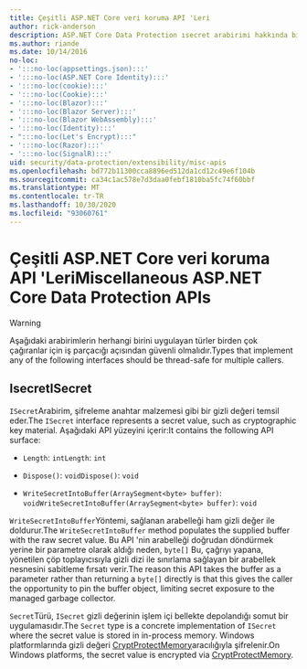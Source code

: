 ```yaml
---
title: Çeşitli ASP.NET Core veri koruma API 'Leri
author: rick-anderson
description: ASP.NET Core Data Protection ısecret arabirimi hakkında bilgi edinin.
ms.author: riande
ms.date: 10/14/2016
no-loc:
- ':::no-loc(appsettings.json):::'
- ':::no-loc(ASP.NET Core Identity):::'
- ':::no-loc(cookie):::'
- ':::no-loc(Cookie):::'
- ':::no-loc(Blazor):::'
- ':::no-loc(Blazor Server):::'
- ':::no-loc(Blazor WebAssembly):::'
- ':::no-loc(Identity):::'
- ":::no-loc(Let's Encrypt):::"
- ':::no-loc(Razor):::'
- ':::no-loc(SignalR):::'
uid: security/data-protection/extensibility/misc-apis
ms.openlocfilehash: bd772b11300cca8896ed512da1cd12c49e6f104b
ms.sourcegitcommit: ca34c1ac578e7d3daa0febf1810ba5fc74f60bbf
ms.translationtype: MT
ms.contentlocale: tr-TR
ms.lasthandoff: 10/30/2020
ms.locfileid: "93060761"
---
```

# <a name="miscellaneous-aspnet-core-data-protection-apis"></a><span data-ttu-id="f497e-103">Çeşitli ASP.NET Core veri koruma API 'Leri</span><span class="sxs-lookup"><span data-stu-id="f497e-103">Miscellaneous ASP.NET Core Data Protection APIs</span></span>

<a name="data-protection-extensibility-mics-apis"></a>

>[!WARNING]
> <span data-ttu-id="f497e-104">Aşağıdaki arabirimlerin herhangi birini uygulayan türler birden çok çağıranlar için iş parçacığı açısından güvenli olmalıdır.</span><span class="sxs-lookup"><span data-stu-id="f497e-104">Types that implement any of the following interfaces should be thread-safe for multiple callers.</span></span>

## <a name="isecret"></a><span data-ttu-id="f497e-105">Isecret</span><span class="sxs-lookup"><span data-stu-id="f497e-105">ISecret</span></span>

<span data-ttu-id="f497e-106">`ISecret`Arabirim, şifreleme anahtar malzemesi gibi bir gizli değeri temsil eder.</span><span class="sxs-lookup"><span data-stu-id="f497e-106">The `ISecret` interface represents a secret value, such as cryptographic key material.</span></span> <span data-ttu-id="f497e-107">Aşağıdaki API yüzeyini içerir:</span><span class="sxs-lookup"><span data-stu-id="f497e-107">It contains the following API surface:</span></span>

* <span data-ttu-id="f497e-108">`Length`: `int`</span><span class="sxs-lookup"><span data-stu-id="f497e-108">`Length`: `int`</span></span>

* <span data-ttu-id="f497e-109">`Dispose()`: `void`</span><span class="sxs-lookup"><span data-stu-id="f497e-109">`Dispose()`: `void`</span></span>

* <span data-ttu-id="f497e-110">`WriteSecretIntoBuffer(ArraySegment<byte> buffer)`: `void`</span><span class="sxs-lookup"><span data-stu-id="f497e-110">`WriteSecretIntoBuffer(ArraySegment<byte> buffer)`: `void`</span></span>

<span data-ttu-id="f497e-111">`WriteSecretIntoBuffer`Yöntemi, sağlanan arabelleği ham gizli değer ile doldurur.</span><span class="sxs-lookup"><span data-stu-id="f497e-111">The `WriteSecretIntoBuffer` method populates the supplied buffer with the raw secret value.</span></span> <span data-ttu-id="f497e-112">Bu API 'nin arabelleği doğrudan döndürmek yerine bir parametre olarak aldığı neden, `byte[]` Bu, çağrıyı yapana, yönetilen çöp toplayıcısıyla gizli dizi ile sınırlama sağlayan bir arabellek nesnesini sabitleme fırsatı verir.</span><span class="sxs-lookup"><span data-stu-id="f497e-112">The reason this API takes the buffer as a parameter rather than returning a `byte[]` directly is that this gives the caller the opportunity to pin the buffer object, limiting secret exposure to the managed garbage collector.</span></span>

<span data-ttu-id="f497e-113">`Secret`Türü, `ISecret` gizli değerinin işlem içi bellekte depolandığı somut bir uygulamasıdır.</span><span class="sxs-lookup"><span data-stu-id="f497e-113">The `Secret` type is a concrete implementation of `ISecret` where the secret value is stored in in-process memory.</span></span> <span data-ttu-id="f497e-114">Windows platformlarında gizli değeri [CryptProtectMemory](/windows/win32/api/dpapi/nf-dpapi-cryptprotectmemory)aracılığıyla şifrelenir.</span><span class="sxs-lookup"><span data-stu-id="f497e-114">On Windows platforms, the secret value is encrypted via [CryptProtectMemory](/windows/win32/api/dpapi/nf-dpapi-cryptprotectmemory).</span></span>
